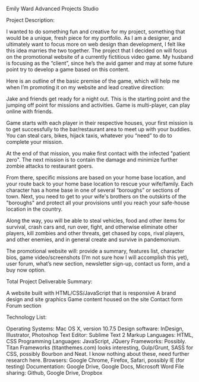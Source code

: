 Emily Ward
Advanced Projects Studio
 
Project Description:

I wanted to do something fun and creative for my project, something that would be a unique, fresh piece for my portfolio. As I am a designer, and ultimately want to focus more on web design than development, I felt like this idea marries the two together. The project that I decided on will focus on the promotional website of a currently fictitious video game. My husband is focusing as the “client”, since he’s the avid gamer and may at some future point try to develop a game based on this content.

Here is an outline of the basic premise of the game, which will help me when I’m promoting it on my website and lead creative direction:

Jake and friends get ready for a night out. This is the starting point and the jumping off point for missions and activities. Game is multi-player, can play online with friends.

Game starts with each player in their respective houses, your first mission is to get successfully to the bar/restaurant area to meet up with your buddies. You can steal cars, bikes, hijack taxis, whatever you “need” to do to complete your mission.

At the end of that mission, you make first contact with the infected "patient zero". The next mission is to contain the damage and minimize further zombie attacks to restaurant goers.

From there, specific missions are based on your home base location, and your route back to your home base location to rescue your wife/family. Each character has a home base in one of several “boroughs” or sections of town.
Next, you need to get to your wife's brothers on the outskirts of the "boroughs" and protect all your provisions until you reach your safe-house location in the country.

Along the way, you will be able to steal vehicles, food and other items for survival, crash cars and, run over, fight, and otherwise eliminate other players, kill zombies and other threats, get chased by cops, rival players, and other enemies, and in general create and survive in pandemonium.

The promotional website will: provide a summary, features list, character bios, game video/screenshots (I’m not sure how I will accomplish this yet), user forum, what’s new section, newsletter sign-up, contact us form, and a buy now option.

Total Project Deliverable Summary:

A website built with HTML/CSS/JavaScript that is responsive
A brand design and site graphics
Game content housed on the site
Contact form
Forum section

Technology List:

Operating Systems: Mac OS X, version 10.7.5
Design software: InDesign, Illustrator, Photoshop
Text Editor: Sublime Text 2
Markup Languages: HTML, CSS
Programming Languages: JavaScript, JQuery
Frameworks: Possibly. Titan Frameworks (titanthemes.com) looks interesting, Gulp/Grunt, SASS for CSS, possibly Bourbon and Neat. I know nothing about these, need further research here.
Browsers: Google Chrome, Firefox, Safari, possibly IE (for testing)
Documentation: Google Drive, Google Docs, Microsoft Word
File sharing: Github, Google Drive, Dropbox
